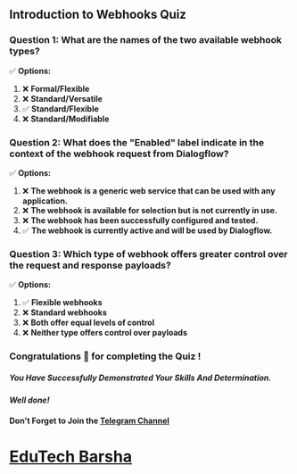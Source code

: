 ## Introduction to Webhooks Quiz

### Question 1: What are the names of the two available webhook types?

✅ **Options:**
1. ❌ **Formal/Flexible**  
2. ❌ **Standard/Versatile**  
3. ✅ **Standard/Flexible**  
4. ❌ **Standard/Modifiable**

### Question 2: What does the "Enabled" label indicate in the context of the webhook request from Dialogflow?

✅ **Options:**
1. ❌ **The webhook is a generic web service that can be used with any application.**  
2. ❌ **The webhook is available for selection but is not currently in use.**  
3. ❌ **The webhook has been successfully configured and tested.**  
4. ✅ **The webhook is currently active and will be used by Dialogflow.**

### Question 3: Which type of webhook offers greater control over the request and response payloads?

✅ **Options:**
1. ✅ **Flexible webhooks**  
2. ❌ **Standard webhooks**  
3. ❌ **Both offer equal levels of control**  
4. ❌ **Neither type offers control over payloads**


### Congratulations 🎉 for completing the Quiz !

##### *You Have Successfully Demonstrated Your Skills And Determination.*

#### *Well done!*

#### Don't Forget to Join the [Telegram Channel](https://t.me/edutechbarsha)

# [EduTech Barsha](https://www.youtube.com/@edutechbarsha)
